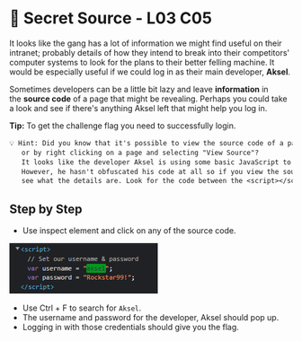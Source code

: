 # 🎸 Secret Source - L03 C05

It looks like the gang has a lot of information we might find useful on their intranet; probably details of how they intend to break into their competitors' computer systems to look for the plans to their better felling machine. It would be especially useful if we could log in as their main developer, **Aksel**.

Sometimes developers can be a little bit lazy and leave **information** in the **source code** of a page that might be revealing. Perhaps you could take a look and see if there's anything Aksel left that might help you log in.

**Tip:** To get the challenge flag you need to successfully login.

```txt
💡 Hint: Did you know that it's possible to view the source code of a page by using Developer Tools,
   or by right clicking on a page and selecting "View Source"?
   It looks like the developer Aksel is using some basic JavaScript to check whether the password is correct.
   However, he hasn't obfuscated his code at all so if you view the source code you should be able to
   see what the details are. Look for the code between the <script></script> tags.
```

## Step by Step

- Use inspect element and click on any of the source code.

![image of the source code](/assets/secretsource1.png)

- Use Ctrl + F to search for `Aksel`.
- The username and password for the developer, Aksel should pop up.
- Logging in with those credentials should give you the flag.
